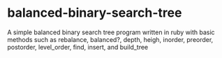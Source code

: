 # balanced-binary-search-tree

A simple balanced binary search tree program written in ruby with basic methods such as rebalance, balanced?, depth, heigh, inorder, preorder, postorder, level_order, find, insert, and build_tree